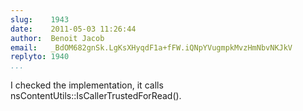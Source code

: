 ```yaml
---
slug:    1943
date:    2011-05-03 11:26:44
author:  Benoit Jacob
email:   _BdOM682gnSk.LgKsXHyqdF1a+fFW.iQNpYVugmpkMvzHmNbvNKJkV
replyto: 1940
...
```


I checked the implementation, it calls nsContentUtils::IsCallerTrustedForRead().
